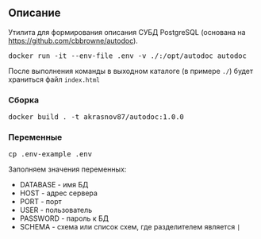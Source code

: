 ## Описание

Утилита для формирования описания СУБД PostgreSQL (основана на https://github.com/cbbrowne/autodoc).

<pre>
docker run -it --env-file .env -v ./:/opt/autodoc autodoc
</pre>

После выполнения команды в выходном каталоге (в примере `./`) будет храниться файл `index.html`

### Сборка

<pre>
docker build . -t akrasnov87/autodoc:1.0.0
</pre>

### Переменные

<pre>
cp .env-example .env
</pre>

Заполняем значения переменных:

* DATABASE - имя БД
* HOST - адрес сервера
* PORT - порт
* USER - пользователь
* PASSWORD - пароль к БД
* SCHEMA - схема или список схем, где разделителем является `|`